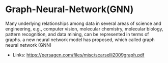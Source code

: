 # Graph-Neural-Network\(GNN\)
Many underlying relationships among data in several areas of science and engineering, e.g., computer vision, molecular chemistry, molecular biology, pattern recognition, and data mining, can be represented in terms of graphs. a new neural network model has proposed, which called graph neural network (GNN)
- Links:
https://persagen.com/files/misc/scarselli2009graph.pdf
